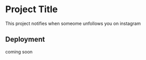 
# Project Title

This project notifies when someome unfollows you on instagram

## Deployment

coming soon

